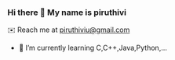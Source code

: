 ### Hi there 👋 My name is piruthivi

✉️ Reach me at piruthiviu@gmail.com



- 🌱 I’m currently learning  C,C++,Java,Python,...

